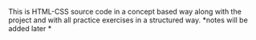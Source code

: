 This is HTML-CSS source code in a concept based way along with the project and with all practice exercises in a structured way.
*notes will be added later *
